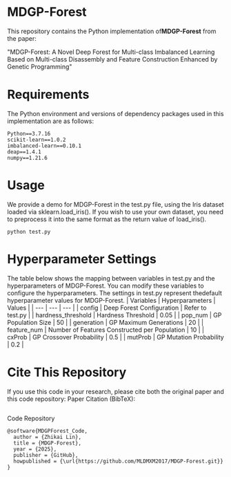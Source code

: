 # MDGP-Forest
This repository contains the ​​Python implementation​​ of ​**​MDGP-Forest​**​ from the paper:

​​"MDGP-Forest: A Novel Deep Forest for Multi-class Imbalanced Learning Based on Multi-class Disassembly and Feature Construction Enhanced by Genetic Programming"​

# Requirements
The Python environment and versions of dependency packages used in this implementation are as follows:
```
Python==3.7.16
scikit-learn==1.0.2
imbalanced-learn==0.10.1
deap==1.4.1
numpy==1.21.6
```

# Usage
We provide a demo for MDGP-Forest in the test.py file, using the Iris dataset loaded via sklearn.load_iris(). If you wish to use your own dataset, you need to preprocess it into the same format as the return value of load_iris().
```
python test.py
```

# Hyperparameter Settings
The table below shows the ​​mapping between variables in test.py and the hyperparameters of MDGP-Forest​​. You can modify these variables to configure the hyperparameters. The settings in test.py represent the ​​default hyperparameter values​​ for MDGP-Forest.
| Variables | Hyperparameters | Values |
| --- | --- | --- |
| config | Deep Forest Configuration | Refer to test.py |
| hardness_threshold | Hardness Threshold | 0.05 |
| pop_num | GP Population Size | 50 | 
| generation | GP Maximum Generations | 20 |
| feature_num | Number of Features Constructed per Population | 10 |
| cxProb | GP Crossover Probability | 0.5 |
| mutProb | GP Mutation Probability | 0.2 |

# Cite This Repository
If you use this code in your research, please cite both the ​​original paper​​ and this ​​code repository​​:
Paper Citation (BibTeX):
```

```
Code Repository
```
@software{MDGPForest_Code,
  author = {Zhikai Lin},
  title = {MDGP-Forest},
  year = {2025},
  publisher = {GitHub},
  howpublished = {\url{https://github.com/MLDMXM2017/MDGP-Forest.git}}
}
```

